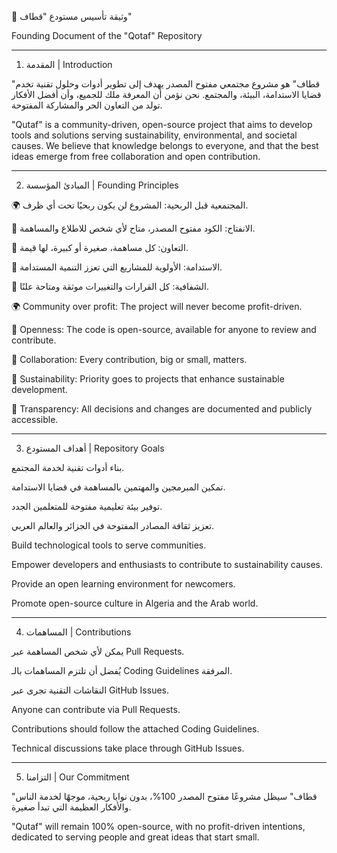📜 وثيقة تأسيس مستودع "قطاف"

Founding Document of the "Qotaf" Repository


---

1. المقدمة | Introduction

"قطاف" هو مشروع مجتمعي مفتوح المصدر يهدف إلى تطوير أدوات وحلول تقنية تخدم قضايا الاستدامة، البيئة، والمجتمع.
نحن نؤمن أن المعرفة ملك للجميع، وأن أفضل الأفكار تولد من التعاون الحر والمشاركة المفتوحة.

"Qutaf" is a community-driven, open-source project that aims to develop tools and solutions serving sustainability, environmental, and societal causes.
We believe that knowledge belongs to everyone, and that the best ideas emerge from free collaboration and open contribution.


---

2. المبادئ المؤسسة | Founding Principles

🌍 المجتمعية قبل الربحية: المشروع لن يكون ربحيًا تحت أي ظرف.

👐 الانفتاح: الكود مفتوح المصدر، متاح لأي شخص للاطلاع والمساهمة.

🤝 التعاون: كل مساهمة، صغيرة أو كبيرة، لها قيمة.

🌱 الاستدامة: الأولوية للمشاريع التي تعزز التنمية المستدامة.

📖 الشفافية: كل القرارات والتغييرات موثقة ومتاحة علنًا.

🌍 Community over profit: The project will never become profit-driven.

👐 Openness: The code is open-source, available for anyone to review and contribute.

🤝 Collaboration: Every contribution, big or small, matters.

🌱 Sustainability: Priority goes to projects that enhance sustainable development.

📖 Transparency: All decisions and changes are documented and publicly accessible.



---

3. أهداف المستودع | Repository Goals

بناء أدوات تقنية لخدمة المجتمع.

تمكين المبرمجين والمهتمين بالمساهمة في قضايا الاستدامة.

توفير بيئة تعليمية مفتوحة للمتعلمين الجدد.

تعزيز ثقافة المصادر المفتوحة في الجزائر والعالم العربي.

Build technological tools to serve communities.

Empower developers and enthusiasts to contribute to sustainability causes.

Provide an open learning environment for newcomers.

Promote open-source culture in Algeria and the Arab world.



---

4. المساهمات | Contributions

يمكن لأي شخص المساهمة عبر Pull Requests.

يُفضل أن تلتزم المساهمات بالـ Coding Guidelines المرفقة.

النقاشات التقنية تجرى عبر GitHub Issues.

Anyone can contribute via Pull Requests.

Contributions should follow the attached Coding Guidelines.

Technical discussions take place through GitHub Issues.



---

5. التزامنا | Our Commitment

"قطاف" سيظل مشروعًا مفتوح المصدر 100%، بدون نوايا ربحية، موجهًا لخدمة الناس والأفكار العظيمة التي تبدأ صغيرة.

"Qutaf" will remain 100% open-source, with no profit-driven intentions, dedicated to serving people and great ideas that start small.
